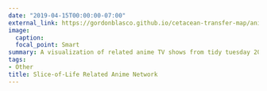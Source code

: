 ```yaml
---
date: "2019-04-15T00:00:00-07:00"
external_link: https://gordonblasco.github.io/cetacean-transfer-map/anime_network.html
image:
  caption: 
  focal_point: Smart
summary: A visualization of related anime TV shows from tidy tuesday 2019. Made using made using the NetworkD3 package
tags:
- Other
title: Slice-of-Life Related Anime Network
---
```

